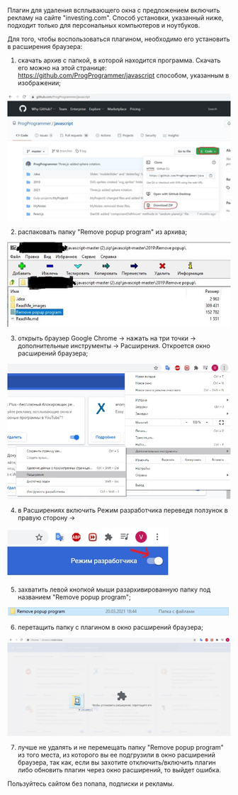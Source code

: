 Плагин для удаления всплывающего окна с предложением включить рекламу на сайте "investing.com". Способ установки, указанный ниже, подходит только для персональных компьютеров и ноутбуков.



Для того, чтобы воспользоваться плагином, необходимо его установить в расширения браузера:

1) скачать архив с папкой, в которой находится программа. Скачать его можно на этой странице: https://github.com/ProgProgrammer/javascript способом, указанным в изображении;

![image5](ReadMe_image/image5.JPG)

2) распаковать папку "Remove popup program" из архива;

![image6](ReadMe_image/image6.JPG)



3) открыть браузер Google Chrome -> нажать на три точки -> дополнительные инструменты -> Расширения. Откроется окно расширений браузера;

![image2](ReadMe_image/image2.jpg)

4) в Расширениях включить Режим разработчика переведя ползунок в правую сторону -> 

![image3](ReadMe_image/image3.jpg)



5) захватить левой кнопкой мыши разархивированную папку под названием "Remove popup program";

![image1](ReadMe_image/image1.JPG)



6) перетащить папку с плагином в окно расширений браузера;

![image4](ReadMe_image/image4.jpg)



7) лучше не удалять и не перемещать папку "Remove popup program" из того места, из которого вы ее подгрузили в окно расширений браузера, так как, если вы захотите отключить/включить плагин либо обновить плагин через окно расширений, то выйдет ошибка.



Пользуйтесь сайтом без попапа, подписки и рекламы.